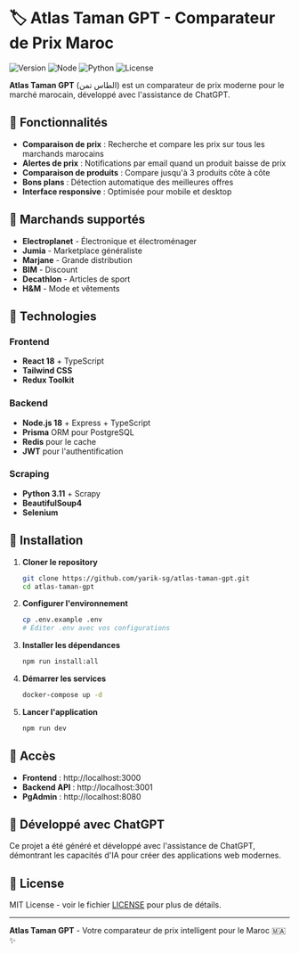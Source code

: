 # 🏷️ Atlas Taman GPT - Comparateur de Prix Maroc

![Version](https://img.shields.io/badge/version-1.0.0-blue.svg)
![Node](https://img.shields.io/badge/node-18+-green.svg)
![Python](https://img.shields.io/badge/python-3.11+-green.svg)
![License](https://img.shields.io/badge/license-MIT-blue.svg)

**Atlas Taman GPT** (الطاس تمن) est un comparateur de prix moderne pour le marché marocain, développé avec l'assistance de ChatGPT.

## 🚀 Fonctionnalités

- **Comparaison de prix** : Recherche et compare les prix sur tous les marchands marocains
- **Alertes de prix** : Notifications par email quand un produit baisse de prix
- **Comparaison de produits** : Compare jusqu'à 3 produits côte à côte
- **Bons plans** : Détection automatique des meilleures offres
- **Interface responsive** : Optimisée pour mobile et desktop

## 🛒 Marchands supportés

- **Electroplanet** - Électronique et électroménager
- **Jumia** - Marketplace généraliste
- **Marjane** - Grande distribution
- **BIM** - Discount
- **Decathlon** - Articles de sport
- **H&M** - Mode et vêtements

## 🔧 Technologies

### Frontend
- **React 18** + TypeScript
- **Tailwind CSS**
- **Redux Toolkit**

### Backend
- **Node.js 18** + Express + TypeScript
- **Prisma** ORM pour PostgreSQL
- **Redis** pour le cache
- **JWT** pour l'authentification

### Scraping
- **Python 3.11** + Scrapy
- **BeautifulSoup4**
- **Selenium**

## 🚀 Installation

1. **Cloner le repository**
   ```bash
   git clone https://github.com/yarik-sg/atlas-taman-gpt.git
   cd atlas-taman-gpt
   ```

2. **Configurer l'environnement**
   ```bash
   cp .env.example .env
   # Éditer .env avec vos configurations
   ```

3. **Installer les dépendances**
   ```bash
   npm run install:all
   ```

4. **Démarrer les services**
   ```bash
   docker-compose up -d
   ```

5. **Lancer l'application**
   ```bash
   npm run dev
   ```

## 📱 Accès

- **Frontend** : http://localhost:3000
- **Backend API** : http://localhost:3001
- **PgAdmin** : http://localhost:8080

## 🤖 Développé avec ChatGPT

Ce projet a été généré et développé avec l'assistance de ChatGPT, démontrant les capacités d'IA pour créer des applications web modernes.

## 📄 License

MIT License - voir le fichier [LICENSE](LICENSE) pour plus de détails.

---

**Atlas Taman GPT** - Votre comparateur de prix intelligent pour le Maroc 🇲🇦 ✨
